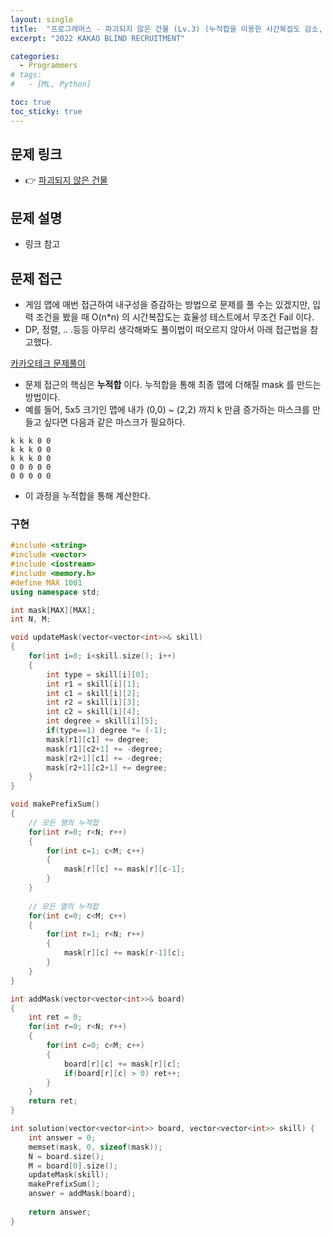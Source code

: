 ```yaml
---
layout: single
title:  "프로그래머스 - 파괴되지 않은 건물 (Lv.3) (누적합을 이용한 시간복잡도 감소, 풀이 숙지)"
excerpt: "2022 KAKAO BLIND RECRUITMENT"

categories:
  - Programmers
# tags:
#   - [ML, Python]

toc: true
toc_sticky: true
---
```


## 문제 링크
- 👉 [파괴되지 않은 건물](https://school.programmers.co.kr/learn/courses/30/lessons/92344)

## 문제 설명
- 링크 참고

## 문제 접근
- 게임 맵에 매번 접근하여 내구성을 증감하는 방법으로 문제를 풀 수는 있겠지만, 입력 조건을 봤을 때 O(n*n) 의 시간복잡도는 효율성 테스트에서 무조건 Fail 이다.
- DP, 정렬, .. .등등 아무리 생각해봐도 풀이법이 떠오르지 않아서 아래 접근법을 참고했다.

[카카오테크 문제풀이](https://tech.kakao.com/2022/01/14/2022-kakao-recruitment-round-1/)

- 문제 접근의 핵심은 **누적합** 이다. 누적합을 통해 최종 맵에 더해질 mask 를 만드는 방법이다.
- 예를 들어, 5x5 크기인 맵에 내가 (0,0) ~ (2,2) 까지 k 만큼 증가하는 마스크를 만들고 싶다면 다음과 같은 마스크가 필요하다.
```
k k k 0 0
k k k 0 0
k k k 0 0
0 0 0 0 0
0 0 0 0 0
```
- 이 과정을 누적합을 통해 계산한다. 

### 구현
```c++
#include <string>
#include <vector>
#include <iostream>
#include <memory.h>
#define MAX 1001
using namespace std;

int mask[MAX][MAX];
int N, M;

void updateMask(vector<vector<int>>& skill)
{
    for(int i=0; i<skill.size(); i++)
    {
        int type = skill[i][0];
        int r1 = skill[i][1];
        int c1 = skill[i][2];
        int r2 = skill[i][3];
        int c2 = skill[i][4];
        int degree = skill[i][5];
        if(type==1) degree *= (-1);
        mask[r1][c1] += degree;
        mask[r1][c2+1] += -degree;
        mask[r2+1][c1] += -degree;
        mask[r2+1][c2+1] += degree;
    }
}

void makePrefixSum()
{
    // 모든 행의 누적합
    for(int r=0; r<N; r++)
    {
        for(int c=1; c<M; c++)
        {
            mask[r][c] += mask[r][c-1];
        }
    }
    
    // 모든 열의 누적합
    for(int c=0; c<M; c++)
    {
        for(int r=1; r<N; r++)
        {
            mask[r][c] += mask[r-1][c];
        }
    }
}

int addMask(vector<vector<int>>& board)
{
    int ret = 0;
    for(int r=0; r<N; r++)
    {
        for(int c=0; c<M; c++)
        {
            board[r][c] += mask[r][c];
            if(board[r][c] > 0) ret++;
        }
    }
    return ret;
}

int solution(vector<vector<int>> board, vector<vector<int>> skill) {
    int answer = 0;
    memset(mask, 0, sizeof(mask));
    N = board.size();
    M = board[0].size();
    updateMask(skill);
    makePrefixSum();
    answer = addMask(board);
    
    return answer;
}
```
